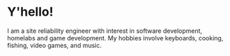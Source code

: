 # Y'hello!
I am a site reliability engineer with interest in software development, homelabs and game development.
My hobbies involve keyboards, cooking, fishing, video games, and music.